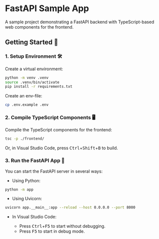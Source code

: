 # FastAPI Sample App

A sample project demonstrating a FastAPI backend with TypeScript-based web components for the frontend.

## Getting Started 🚀

### 1. Setup Environment 🛠️

Create a virtual environment:

```bash
python -m venv .venv
source .venv/bin/activate
pip install -r requirements.txt
```

Create an env-file:

```bash
cp .env.example .env
```

### 2. Compile TypeScript Components 🖥️

Compile the TypeScript components for the frontend:

```bash
tsc -p ./frontend/
```

Or, in Visual Studio Code, press <kbd>Ctrl</kbd>+<kbd>Shift</kbd>+<kbd>B</kbd> to build.

### 3. Run the FastAPI App 🏃

You can start the FastAPI server in several ways:

- Using Python:

```bash
python -m app
```

- Using Uvicorn:

```bash
uvicorn app.__main__:app --reload --host 0.0.0.0 --port 8000
```

- In Visual Studio Code:

    - Press <kbd>Ctrl</kbd>+<kbd>F5</kbd> to start without debugging.
    - Press <kbd>F5</kbd> to start in debug mode.
